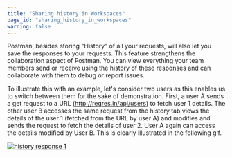 ```yaml
---
title: "Sharing history in Workspaces"
page_id: "sharing_history_in_workspaces"
warning: false
---
```


 Postman, besides storing "History" of all your requests, will also let you save the responses to your requests. This feature strengthens the collaboration aspect of Postman. You can view everything your team members send or receive using the history of these responses and can collaborate with them to debug or report issues. 
 
 To illustrate this with an example, let's consider two users as this enables us to switch between them for the sake of demonstration. First, a user A sends a get request to a URL (http://reqres.in/api/users) to fetch user 1 details. The other user B accesses the same request from the history tab,views the details of the user 1 (fetched from the URL by user A) and modifies and sends the request to fetch the details of user 2. User A again can access the details modified by User B. This is clearly illustrated in the following gif.  
 
 [![history response 1](https://s3.amazonaws.com/postman-static-getpostman-com/postman-docs/History_Response4.gif)](https://s3.amazonaws.com/postman-static-getpostman-com/postman-docs/History_Response4.gif)










